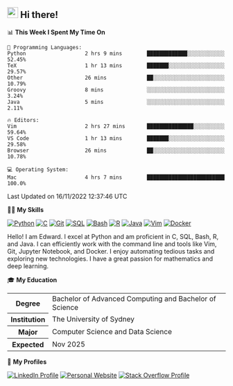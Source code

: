 ## <a href="#"><img src="https://media.giphy.com/media/hvRJCLFzcasrR4ia7z/giphy.gif" width="25px" height="25px"></a> Hi there!

<!--START_SECTION:waka-->
📊 **This Week I Spent My Time On** 

```text
💬 Programming Languages: 
Python                   2 hrs 9 mins        █████████████░░░░░░░░░░░░   52.45% 
TeX                      1 hr 13 mins        ███████░░░░░░░░░░░░░░░░░░   29.57% 
Other                    26 mins             ██░░░░░░░░░░░░░░░░░░░░░░░   10.79% 
Groovy                   8 mins              ░░░░░░░░░░░░░░░░░░░░░░░░░   3.24% 
Java                     5 mins              ░░░░░░░░░░░░░░░░░░░░░░░░░   2.11%

🔥 Editors: 
Vim                      2 hrs 27 mins       ███████████████░░░░░░░░░░   59.64% 
VS Code                  1 hr 13 mins        ███████░░░░░░░░░░░░░░░░░░   29.58% 
Browser                  26 mins             ██░░░░░░░░░░░░░░░░░░░░░░░   10.78%

💻 Operating System: 
Mac                      4 hrs 7 mins        █████████████████████████   100.0%

```


 Last Updated on 16/11/2022 12:37:46 UTC
<!--END_SECTION:waka-->

💪🏻 **My Skills**

[![Python](https://img.shields.io/badge/-Python-yellow?style=flat-square&logo=Python)](#)
[![C     ](https://img.shields.io/badge/-C-blue?style=flat-square&logo=C)](#)
[![Git   ](https://img.shields.io/badge/-Git-grey?style=flat-square&logo=Git)](#)
[![SQL   ](https://img.shields.io/badge/-SQL-grey?style=flat-square&logo=SQLite)](#)
[![Bash  ](https://img.shields.io/badge/-Bash-grey?style=flat-square&logo=GNU-Bash)](#)
[![R     ](https://img.shields.io/badge/-R-grey?style=flat-square&logo=R)](#)
[![Java  ](https://img.shields.io/badge/-Java-grey?style=flat-square&logo=OpenJDK)](#)
[![Vim   ](https://img.shields.io/badge/-Vim-grey?style=flat-square&logo=Vim)](#)
[![Docker](https://img.shields.io/badge/-Docker-grey?style=flat-square&logo=Docker)](#)

Hello! I am Edward. I excel at Python and am proficient in C, SQL, Bash, R, and
Java. I can efficiently work with the command line and tools like Vim, Git,
Jupyter Notebook, and Docker. I enjoy automating tedious tasks and exploring new
technologies. I have a great passion for mathematics and deep learning.

🎓 **My Education**

<table>
<tr>
    <th>Degree</th>
    <td>Bachelor of Advanced Computing and Bachelor of Science</td>
</tr>
<tr>
    <th>Institution</th>
    <td>The University of Sydney</td>
</tr>
<tr>
    <th>Major</th>
    <td>Computer Science and Data Science</td>
</tr>
<tr>
    <th>Expected</th>
    <td>Nov 2025</td>
</tr>
</table>

🔗 **My Profiles**

[![LinkedIn Profile](https://img.shields.io/badge/-LinkedIn-blue?style=social&logo=LinkedIn)](https://www.linkedin.com/in/ziao-ji)
[![Personal Website](https://img.shields.io/badge/-Personal%20Website-blue?style=social&logo=Bootstrap)](https://jiziao.works)
[![Stack Overflow Profile](https://img.shields.io/badge/-Stack%20Overflow-blue?style=social&logo=StackOverflow)](https://stackoverflow.com/users/11658924/spearandshield)
